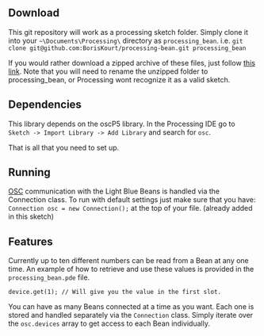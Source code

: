 ## Download

This git repository will work as a processing sketch folder. Simply clone it into your `~\Documents\Processing\` directory as `processing_bean`. i.e. `git clone git@github.com:BorisKourt/processing-bean.git processing_bean`

If you would rather download a zipped archive of these files, just follow [this link](https://github.com/BorisKourt/processing-bean/archive/master.zip). Note that you will need to rename the unzipped folder to processing_bean, or Processing wont recognize it as a valid sketch.

## Dependencies

This library depends on the oscP5 library. In the Processing IDE go to `Sketch -> Import Library -> Add Library` and search for `osc`. 

That is all that you need to set up. 

## Running

[OSC]() communication with the Light Blue Beans is handled via the Connection class. To run with default settings just make sure that you have: `Connection osc = new Connection();` at the top of your file. (already added in this sketch) 

## Features

Currently up to ten different numbers can be read from a Bean at any one time. An example of how to retrieve and use these values is provided in the `processing_bean.pde` file. 

```
device.get(1); // Will give you the value in the first slot.
```

You can have as many Beans connected at a time as you want. Each one is stored and handled separately via the `Connection` class. Simply iterate over the `osc.devices` array to get access to each Bean individually. 

